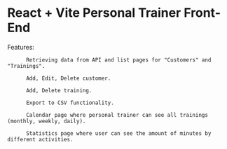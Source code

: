 # React + Vite Personal Trainer Front-End 


Features: 

          Retrieving data from API and list pages for "Customers" and "Trainings".   

          Add, Edit, Delete customer.   
          
          Add, Delete training. 
          
          Export to CSV functionality. 
          
          Calendar page where personal trainer can see all trainings (monthly, weekly, daily).  
          
          Statistics page where user can see the amount of minutes by different activities.
          
 
